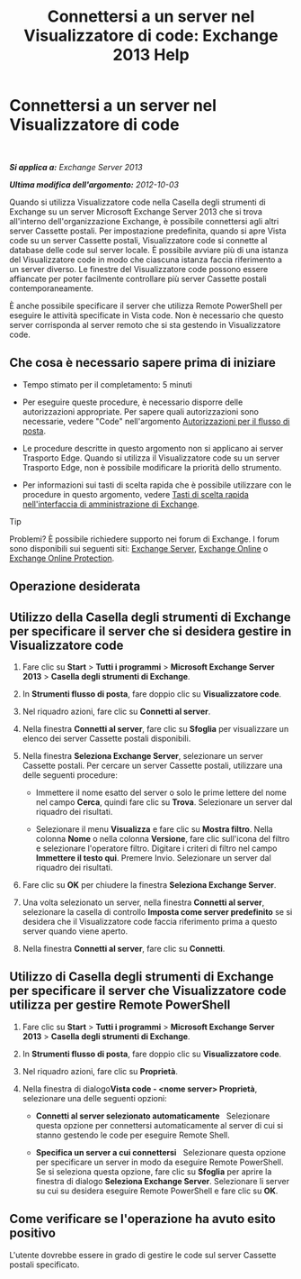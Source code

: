 ﻿---
title: 'Connettersi a un server nel Visualizzatore di code: Exchange 2013 Help'
TOCTitle: Connettersi a un server nel Visualizzatore di code
ms:assetid: 6c1ad574-9ab5-4dcc-9398-ec10eca4fd11
ms:mtpsurl: https://technet.microsoft.com/it-it/library/Aa998669(v=EXCHG.150)
ms:contentKeyID: 50480935
ms.date: 05/22/2018
mtps_version: v=EXCHG.150
ms.translationtype: MT
---

# Connettersi a un server nel Visualizzatore di code

 

_**Si applica a:** Exchange Server 2013_

_**Ultima modifica dell'argomento:** 2012-10-03_

Quando si utilizza Visualizzatore code nella Casella degli strumenti di Exchange su un server Microsoft Exchange Server 2013 che si trova all'interno dell'organizzazione Exchange, è possibile connettersi agli altri server Cassette postali. Per impostazione predefinita, quando si apre Vista code su un server Cassette postali, Visualizzatore code si connette al database delle code sul server locale. È possibile avviare più di una istanza del Visualizzatore code in modo che ciascuna istanza faccia riferimento a un server diverso. Le finestre del Visualizzatore code possono essere affiancate per poter facilmente controllare più server Cassette postali contemporaneamente.

È anche possibile specificare il server che utilizza Remote PowerShell per eseguire le attività specificate in Vista code. Non è necessario che questo server corrisponda al server remoto che si sta gestendo in Visualizzatore code.

## Che cosa è necessario sapere prima di iniziare

  - Tempo stimato per il completamento: 5 minuti

  - Per eseguire queste procedure, è necessario disporre delle autorizzazioni appropriate. Per sapere quali autorizzazioni sono necessarie, vedere "Code" nell'argomento [Autorizzazioni per il flusso di posta](mail-flow-permissions-exchange-2013-help.md).

  - Le procedure descritte in questo argomento non si applicano ai server Trasporto Edge. Quando si utilizza il Visualizzatore code su un server Trasporto Edge, non è possibile modificare la priorità dello strumento.

  - Per informazioni sui tasti di scelta rapida che è possibile utilizzare con le procedure in questo argomento, vedere [Tasti di scelta rapida nell'interfaccia di amministrazione di Exchange](keyboard-shortcuts-in-the-exchange-admin-center-exchange-online-protection-help.md).


> [!TIP]
> Problemi? È possibile richiedere supporto nei forum di Exchange. I forum sono disponibili sui seguenti siti: <A href="https://go.microsoft.com/fwlink/p/?linkid=60612">Exchange Server</A>, <A href="https://go.microsoft.com/fwlink/p/?linkid=267542">Exchange Online</A> o <A href="https://go.microsoft.com/fwlink/p/?linkid=285351">Exchange Online Protection</A>.



## Operazione desiderata

## Utilizzo della Casella degli strumenti di Exchange per specificare il server che si desidera gestire in Visualizzatore code

1.  Fare clic su **Start** \> **Tutti i programmi** \> **Microsoft Exchange Server 2013** \> **Casella degli strumenti di Exchange**.

2.  In **Strumenti flusso di posta**, fare doppio clic su **Visualizzatore code**.

3.  Nel riquadro azioni, fare clic su **Connetti al server**.

4.  Nella finestra **Connetti al server**, fare clic su **Sfoglia** per visualizzare un elenco dei server Cassette postali disponibili.

5.  Nella finestra **Seleziona Exchange Server**, selezionare un server Cassette postali. Per cercare un server Cassette postali, utilizzare una delle seguenti procedure:
    
      - Immettere il nome esatto del server o solo le prime lettere del nome nel campo **Cerca**, quindi fare clic su **Trova**. Selezionare un server dal riquadro dei risultati.
    
      - Selezionare il menu **Visualizza** e fare clic su **Mostra filtro**. Nella colonna **Nome** o nella colonna **Versione**, fare clic sull'icona del filtro e selezionare l'operatore filtro. Digitare i criteri di filtro nel campo **Immettere il testo qui**. Premere Invio. Selezionare un server dal riquadro dei risultati.

6.  Fare clic su **OK** per chiudere la finestra **Seleziona Exchange Server**.

7.  Una volta selezionato un server, nella finestra **Connetti al server**, selezionare la casella di controllo **Imposta come server predefinito** se si desidera che il Visualizzatore code faccia riferimento prima a questo server quando viene aperto.

8.  Nella finestra **Connetti al server**, fare clic su **Connetti**.

## Utilizzo di Casella degli strumenti di Exchange per specificare il server che Visualizzatore code utilizza per gestire Remote PowerShell

1.  Fare clic su **Start** \> **Tutti i programmi** \> **Microsoft Exchange Server 2013** \> **Casella degli strumenti di Exchange**.

2.  In **Strumenti flusso di posta**, fare doppio clic su **Visualizzatore code**.

3.  Nel riquadro azioni, fare clic su **Proprietà**.

4.  Nella finestra di dialogo**Vista code - \<nome server\> Proprietà**, selezionare una delle seguenti opzioni:
    
      - **Connetti al server selezionato automaticamente**   Selezionare questa opzione per connettersi automaticamente al server di cui si stanno gestendo le code per eseguire Remote Shell.
    
      - **Specifica un server a cui connettersi**   Selezionare questa opzione per specificare un server in modo da eseguire Remote PowerShell. Se si seleziona questa opzione, fare clic su **Sfoglia** per aprire la finestra di dialogo **Seleziona Exchange Server**. Selezionare li server su cui su desidera eseguire Remote PowerShell e fare clic su **OK**.

## Come verificare se l'operazione ha avuto esito positivo

L'utente dovrebbe essere in grado di gestire le code sul server Cassette postali specificato.

